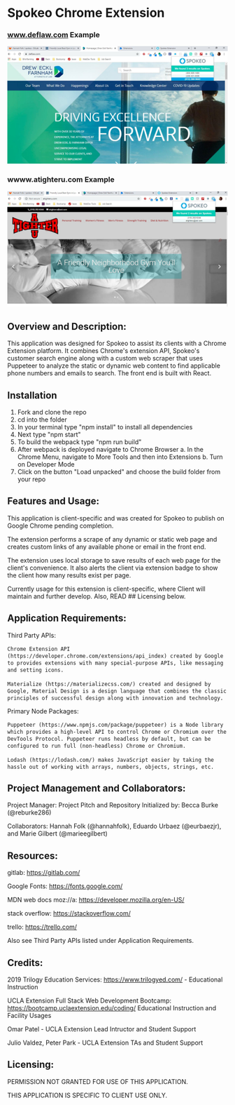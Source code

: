 # Spokeo Chrome Extension

### www.deflaw.com Example
[![Deflaw Example](images/deflawSpokeo.jpg)](images/deflawSpokeo.jpg)

### wwww.atighteru.com Example
[![A Tighter U Example](images/atighteruSpokeo.jpg)](images/atighteruSpokeo.jpg)

## Overview and Description:

This application was designed for Spokeo to assist its clients with a Chrome Extension platform. It combines Chrome's extension API, Spokeo's customer search engine along with a custom web scraper that uses Puppeteer to analyze the static or dynamic web content to find applicable phone numbers and emails to search. The front end is built with React.

## Installation

1. Fork and clone the repo
2. cd into the folder
3. In your terminal type "npm install" to install all dependencies
4. Next type "npm start"
5. To build the webpack type "npm run build"
6. After webpack is deployed navigate to Chrome Browser
   a. In the Chrome Menu, navigate to More Tools and then into Extensions
   b. Turn on Developer Mode
7. Click on the button "Load unpacked" and choose the build folder from your repo

## Features and Usage:

This application is client-specific and was created for Spokeo to publish on Google Chrome pending completion.

The extension performs a scrape of any dynamic or static web page and creates custom links of any available phone or email in the front end.

The extension uses local storage to save results of each web page for the client's convenience. It also alerts the client via extension badge to show the client how many results exist per page.

Currently usage for this extension is client-specific, where Client will maintain and further develop. Also, READ ## Licensing below.

## Application Requirements:

Third Party APIs:

    Chrome Extension API (https://developer.chrome.com/extensions/api_index) created by Google to provides extensions with many special-purpose APIs, like messaging and setting icons.

    Materialize (https://materializecss.com/) created and designed by Google, Material Design is a design language that combines the classic principles of successful design along with innovation and technology.

Primary Node Packages:

    Puppeteer (https://www.npmjs.com/package/puppeteer) is a Node library which provides a high-level API to control Chrome or Chromium over the DevTools Protocol. Puppeteer runs headless by default, but can be configured to run full (non-headless) Chrome or Chromium.

    Lodash (https://lodash.com/) makes JavaScript easier by taking the hassle out of working with arrays, numbers, objects, strings, etc.

## Project Management and Collaborators:

Project Manager: Project Pitch and Repository Initialized by: Becca Burke (@reburke286)

Collaborators: Hannah Folk (@hannahfolk), Eduardo Urbaez (@eurbaezjr), and Marie Gilbert (@marieegilbert)

## Resources:

gitlab: https://gitlab.com/

Google Fonts: https://fonts.google.com/

MDN web docs moz://a: https://developer.mozilla.org/en-US/

stack overflow: https://stackoverflow.com/

trello: https://trello.com/

Also see Third Party APIs listed under Application Requirements.

## Credits:

2019 Trilogy Education Services: https://www.trilogyed.com/ - Educational Instruction

UCLA Extension Full Stack Web Development Bootcamp: https://bootcamp.uclaextension.edu/coding/  Educational Instruction and Facility Usages

Omar Patel - UCLA Extension Lead Intructor and Student Support

Julio Valdez, Peter Park - UCLA Extension TAs and Student Support

## Licensing:

PERMISSION NOT GRANTED FOR USE OF THIS APPLICATION.

THIS APPLICATION IS SPECIFIC TO CLIENT USE ONLY.
